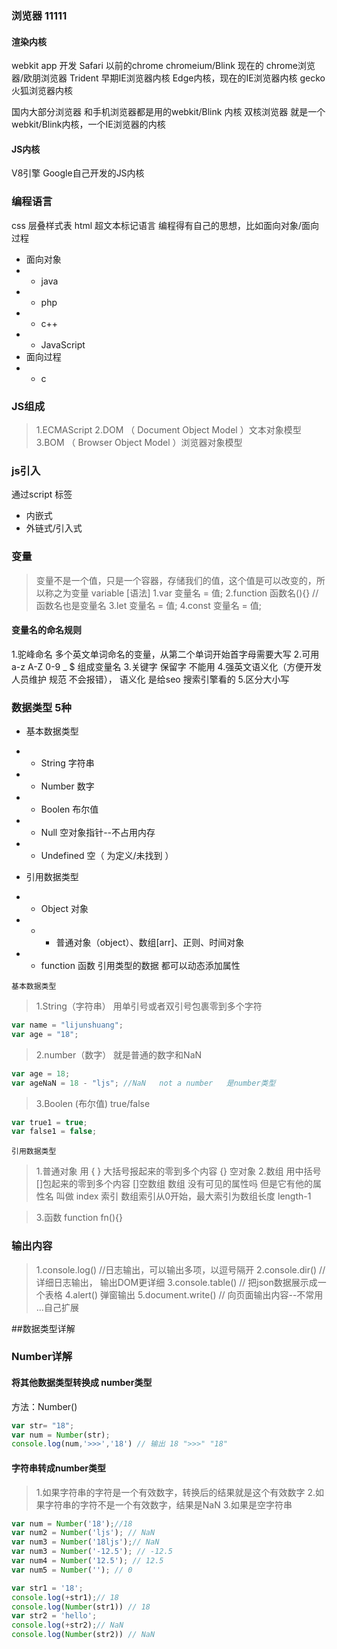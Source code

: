 
### 浏览器 11111
#### 渲染内核
webkit app 开发 Safari 以前的chrome
chromeium/Blink 现在的 chrome浏览器/欧朋浏览器
Trident 早期IE浏览器内核
Edge内核，现在的IE浏览器内核
gecko 火狐浏览器内核

国内大部分浏览器 和手机浏览器都是用的webkit/Blink 内核
双核浏览器 就是一个webkit/Blink内核，一个IE浏览器的内核

#### JS内核
V8引擎 Google自己开发的JS内核

### 编程语言
css  层叠样式表
html 超文本标记语言
编程得有自己的思想，比如面向对象/面向过程
- 面向对象
- - java
- - php
- - c++
- - JavaScript
- 面向过程
- - c

### JS组成
> 1.ECMAScript
> 2.DOM （ Document Object Model ）文本对象模型
> 3.BOM （ Browser Object Model ）浏览器对象模型

### js引入
通过script 标签
- 内嵌式
- 外链式/引入式

### 变量
> 变量不是一个值，只是一个容器，存储我们的值，这个值是可以改变的，所以称之为变量 variable
[语法]
1.var 变量名 = 值;
2.function 函数名(){} //函数名也是变量名
3.let 变量名 = 值;
4.const 变量名 = 值;

#### 变量名的命名规则
1.驼峰命名 多个英文单词命名的变量，从第二个单词开始首字母需要大写
2.可用 a-z A-Z 0-9 _ $ 组成变量名 
3.关键字 保留字 不能用
4.强英文语义化（方便开发人员维护 规范 不会报错），
语义化 是给seo 搜索引擎看的
5.区分大小写

### 数据类型 5种
- 基本数据类型
- - String 字符串
- - Number 数字
- - Boolen 布尔值
- - Null 空对象指针--不占用内存
- - Undefined 空（ 为定义/未找到 ）

- 引用数据类型
- - Object 对象
- - - 普通对象（object）、数组[arr]、正则、时间对象
- - function 函数
引用类型的数据 都可以动态添加属性

`基本数据类型`
> 1.String（字符串） 用单引号或者双引号包裹零到多个字符
```javascript
var name = "lijunshuang";
var age = "18";
```
> 2.number（数字） 就是普通的数字和NaN
```javascript
var age = 18;
var ageNaN = 18 - "ljs"; //NaN   not a number   是number类型
```
> 3.Boolen (布尔值) true/false
```javascript
var true1 = true;
var false1 = false;
```
`引用数据类型`
> 1.普通对象 用 { } 大括号报起来的零到多个内容 {} 空对象
> 2.数组 用中括号[]包起来的零到多个内容  []空数组
> 数组 没有可见的属性吗 但是它有他的属性名 叫做 index 索引
> 数组索引从0开始，最大索引为数组长度 length-1

> 3.函数 function fn(){}

### 输出内容
> 1.console.log()  //日志输出，可以输出多项，以逗号隔开
> 2.console.dir() //详细日志输出， 输出DOM更详细
> 3.console.table() // 把json数据展示成一个表格
> 4.alert()  弹窗输出
> 5.document.write() // 向页面输出内容--不常用
...自己扩展

##数据类型详解

### Number详解

#### 将其他数据类型转换成 number类型
方法：Number()
```javascript
var str= "18";
var num = Number(str);
console.log(num,'>>>','18') // 输出 18 ">>>" "18"
```
#### 字符串转成number类型
> 1.如果字符串的字符是一个有效数字，转换后的结果就是这个有效数字
> 2.如果字符串的字符不是一个有效数字，结果是NaN
> 3.如果是空字符串
```javascript
var num = Number('18');//18
var num2 = Number('ljs'); // NaN
var num3 = Number('18ljs');// NaN
var num3 = Number('-12.5'); // -12.5
var num4 = Number('12.5'); // 12.5
var num5 = Number(''); // 0

var str1 = '18';
console.log(+str1);// 18
console.log(Number(str1)) // 18
var str2 = 'hello';
console.log(+str2);// NaN
console.log(Number(str2)) // NaN
```




